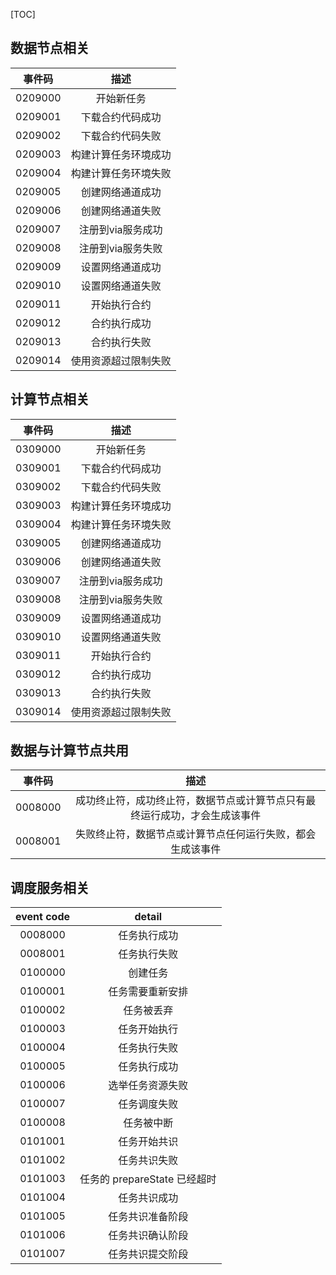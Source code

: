 [TOC]

## 数据节点相关

| 事件码  |         描述         |
| :-----: | :------------------: |
| 0209000 |      开始新任务      |
| 0209001 |   下载合约代码成功   |
| 0209002 |   下载合约代码失败   |
| 0209003 | 构建计算任务环境成功 |
| 0209004 | 构建计算任务环境失败 |
| 0209005 |   创建网络通道成功   |
| 0209006 |   创建网络通道失败   |
| 0209007 |  注册到via服务成功   |
| 0209008 |  注册到via服务失败   |
| 0209009 |   设置网络通道成功   |
| 0209010 |   设置网络通道失败   |
| 0209011 |     开始执行合约     |
| 0209012 |     合约执行成功     |
| 0209013 |     合约执行失败     |
| 0209014 | 使用资源超过限制失败 |

## 计算节点相关
| 事件码  |         描述         |
| :-----: | :------------------: |
| 0309000 |      开始新任务      |
| 0309001 |   下载合约代码成功   |
| 0309002 |   下载合约代码失败   |
| 0309003 | 构建计算任务环境成功 |
| 0309004 | 构建计算任务环境失败 |
| 0309005 |   创建网络通道成功   |
| 0309006 |   创建网络通道失败   |
| 0309007 |  注册到via服务成功   |
| 0309008 |  注册到via服务失败   |
| 0309009 |   设置网络通道成功   |
| 0309010 |   设置网络通道失败   |
| 0309011 |     开始执行合约     |
| 0309012 |     合约执行成功     |
| 0309013 |     合约执行失败     |
| 0309014 | 使用资源超过限制失败 |

## 数据与计算节点共用

| 事件码  |                             描述                             |
| :-----: | :----------------------------------------------------------: |
| 0008000 | 成功终止符，成功终止符，数据节点或计算节点只有最终运行成功，才会生成该事件 |
| 0008001 |  失败终止符，数据节点或计算节点任何运行失败，都会生成该事件  |

## 调度服务相关

| event code |            detail            |
| :--------: | :--------------------------: |
|  0008000   |         任务执行成功         |
|  0008001   |         任务执行失败         |
|  0100000   |           创建任务           |
|  0100001   |       任务需要重新安排       |
|  0100002   |          任务被丢弃          |
|  0100003   |         任务开始执行         |
|  0100004   |         任务执行失败         |
|  0100005   |         任务执行成功         |
|  0100006   |       选举任务资源失败       |
|  0100007   |         任务调度失败         |
|  0100008   |          任务被中断          |
|  0101001   |         任务开始共识         |
|  0101002   |         任务共识失败         |
|  0101003   | 任务的 prepareState 已经超时 |
|  0101004   |         任务共识成功         |
|  0101005   |       任务共识准备阶段       |
|  0101006   |       任务共识确认阶段       |
|  0101007   |       任务共识提交阶段       |